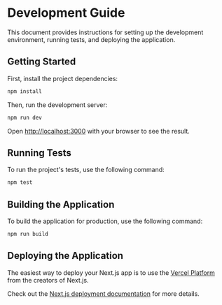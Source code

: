 # Development Guide

This document provides instructions for setting up the development environment, running tests, and deploying the application.

## Getting Started

First, install the project dependencies:

```bash
npm install
```

Then, run the development server:

```bash
npm run dev
```

Open [http://localhost:3000](http://localhost:3000) with your browser to see the result.

## Running Tests

To run the project's tests, use the following command:

```bash
npm test
```

## Building the Application

To build the application for production, use the following command:

```bash
npm run build
```

## Deploying the Application

The easiest way to deploy your Next.js app is to use the [Vercel Platform](https://vercel.com/new?utm_medium=default-template&filter=next.js&utm_source=create-next-app&utm_campaign=create-next-app-readme) from the creators of Next.js.

Check out the [Next.js deployment documentation](https://nextjs.org/docs/app/building-your-application/deploying) for more details.